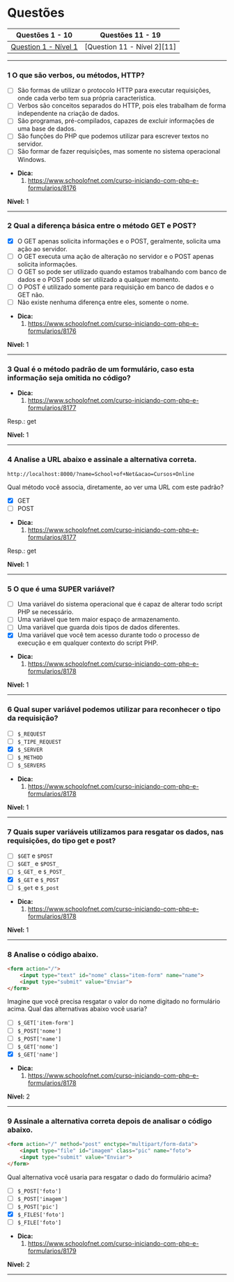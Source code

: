 # Questões

| Questões 1 - 10             | Questões 11 - 19            |
|-----------------------------|-----------------------------|
| [Question 1 - Nível 1][1]   | [Question 11 - Nível 2][11] |  
     
[1]:#1-qual-a-tag-utilizar-para-vídeo-no-html5

***

### 1 O que são verbos, ou métodos, HTTP?

- [ ] São formas de utilizar o protocolo HTTP para executar requisições, onde cada verbo tem sua própria característica.
- [ ] Verbos são conceitos separados do HTTP, pois eles trabalham de forma independente na criação de dados.
- [ ] São programas, pré-compilados, capazes de excluir informações de uma base de dados.
- [ ] São funções do PHP que podemos utilizar para escrever textos no servidor.
- [ ] São formar de fazer requisições, mas somente no sistema operacional Windows.

* **Dica:**
    1. <https://www.schoolofnet.com/curso-iniciando-com-php-e-formularios/8176> 

**Nível:** 1         
    
***

### 2 Qual a diferença básica entre o método GET e POST?

- [x] O GET apenas solicita informações e o POST, geralmente, solicita uma ação ao servidor.
- [ ] O GET executa uma ação de alteração no servidor e o POST apenas solicita informações.
- [ ] O GET so pode ser utilizado quando estamos trabalhando com banco de dados e o POST pode ser utilizado a qualquer momento.
- [ ] O POST é utilizado somente para requisição em banco de dados e o GET não.
- [ ] Não existe nenhuma diferença entre eles, somente o nome.

* **Dica:**
    1. <https://www.schoolofnet.com/curso-iniciando-com-php-e-formularios/8176> 

**Nível:** 1         
    
***

### 3 Qual é o método padrão de um formulário, caso esta informação seja omitida no código?

* **Dica:**
    1. <https://www.schoolofnet.com/curso-iniciando-com-php-e-formularios/8177> 

Resp.: get

**Nível:** 1         
    
***

### 4 Analise a URL abaixo e assinale a alternativa correta.

`http://localhost:8000/?name=School+of+Net&acao=Cursos+Online`

Qual método você associa, diretamente, ao ver uma URL com este padrão?

- [x] GET
- [ ] POST

* **Dica:**
    1. <https://www.schoolofnet.com/curso-iniciando-com-php-e-formularios/8177> 

Resp.: get

**Nível:** 1         
    
***

### 5 O que é uma SUPER variável?

- [ ] Uma variável do sistema operacional que é capaz de alterar todo script PHP se necessário. 
- [ ] Uma variável que tem maior espaço de armazenamento.
- [ ] Uma variável que guarda dois tipos de dados diferentes.
- [x] Uma variável que você tem acesso durante todo o processo de execução e em qualquer contexto do script PHP.

* **Dica:**
    1. <https://www.schoolofnet.com/curso-iniciando-com-php-e-formularios/8178> 

**Nível:** 1         
    
***

### 6 Qual super variável podemos utilizar para reconhecer o tipo da requisição?

- [ ] `$_REQUEST`
- [ ] `$_TIPE_REQUEST`
- [x] `$_SERVER`
- [ ] `$_METHOD`
- [ ] `$_SERVERS`

* **Dica:**
    1. <https://www.schoolofnet.com/curso-iniciando-com-php-e-formularios/8178> 

**Nível:** 1         
    
***

### 7 Quais super variáveis utilizamos para resgatar os dados, nas requisições, do tipo get e post?

- [ ] `$GET` e `$POST`
- [ ] `$GET_` e `$POST_`
- [ ] `$_GET_` e `$_POST_`
- [x] `$_GET` e `$_POST`
- [ ] `$_get` e `$_post`

* **Dica:**
    1. <https://www.schoolofnet.com/curso-iniciando-com-php-e-formularios/8178> 

**Nível:** 1         
    
***

### 8 Analise o código abaixo.

```html
<form action="/">
    <input type="text" id="nome" class="item-form" name="name">
    <input type="submit" value="Enviar">
</form>
```

Imagine que você precisa resgatar o valor do nome digitado no formulário acima. Qual das alternativas abaixo você usaria?

- [ ] `$_GET['item-form']` 
- [ ] `$_POST['nome']` 
- [ ] `$_POST['name']` 
- [ ] `$_GET['nome']` 
- [x] `$_GET['name']`

* **Dica:**
    1. <https://www.schoolofnet.com/curso-iniciando-com-php-e-formularios/8178> 

**Nível:** 2         
    
***

### 9 Assinale a alternativa correta depois de analisar o código abaixo.

```html
<form action="/" method="post" enctype="multipart/form-data">
    <input type="file" id="imagem" class="pic" name="foto">
    <input type="submit" value="Enviar">
</form>
```

Qual alternativa você usaria para resgatar o dado do formulário acima?

- [ ] `$_POST['foto']` 
- [ ] `$_POST['imagem']` 
- [ ] `$_POST['pic']` 
- [x] `$_FILES['foto']`
- [ ] `$_FILE['foto']`

* **Dica:**
    1. <https://www.schoolofnet.com/curso-iniciando-com-php-e-formularios/8179> 

**Nível:** 2         
    
***